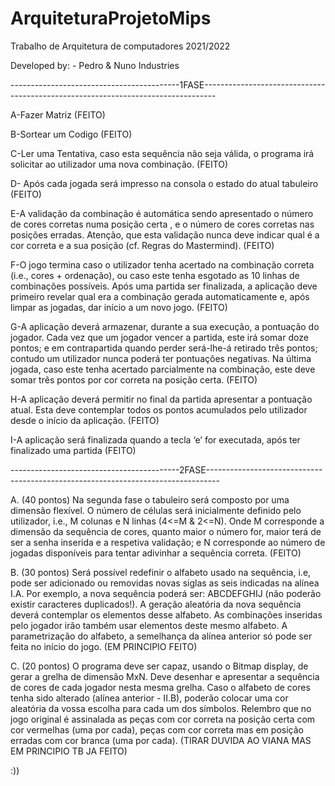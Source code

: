 # ArquiteturaProjetoMips

Trabalho de Arquitetura de computadores 2021/2022

Developed by: - Pedro & Nuno Industries
         
         
------------------------------------------1FASE---------------------------------------------------------------------------------
         
A-Fazer Matriz 
(FEITO)

B-Sortear um Codigo 
(FEITO)

C-Ler uma Tentativa, caso esta sequência não seja válida, o programa irá solicitar ao utilizador uma nova combinação.
(FEITO)

D- Após cada jogada será impresso na consola o estado do atual tabuleiro (FEITO)


E-A validação da combinação é automática sendo apresentado o número de cores 
corretas  numa  posição  certa ,  e  o  número  de  cores  corretas  nas  posições  erradas. 
Atenção, que esta validação nunca deve indicar qual é a cor correta e a sua posição (cf. 
Regras do Mastermind). 
(FEITO)


F-O  jogo  termina  caso  o  utilizador  tenha  acertado  na  combinação  correta  (i.e., 
cores + ordenação), ou caso este tenha esgotado as 10 linhas de combinações possíveis. 
Após uma partida ser finalizada, a aplicação deve primeiro revelar qual era a combinação 
gerada automaticamente e, após limpar as jogadas, dar início a um novo jogo. 
(FEITO)

G-A  aplicação  deverá  armazenar,  durante  a  sua  execução,  a  pontuação  do 
jogador.  Cada  vez  que  um  jogador  vencer  a  partida,  este  irá  somar  doze  pontos;  e  em 
contrapartida quando perder será-lhe-á retirado três pontos; contudo um utilizador nunca 
poderá  ter  pontuações  negativas.  Na  última  jogada,  caso  este  tenha  acertado 
parcialmente  na  combinação,  este  deve  somar  três  pontos  por  cor  correta  na  posição 
certa. 
(FEITO)

H-A  aplicação  deverá  permitir  no  final  da  partida  apresentar  a  pontuação  atual. 
Esta  deve  contemplar  todos  os  pontos  acumulados  pelo  utilizador  desde  o  início  da 
aplicação. 
(FEITO)

I-A aplicação será finalizada quando a tecla ‘e’ for executada, após ter finalizado uma partida 
(FEITO)
         
------------------------------------------2FASE---------------------------------------------------------------------------------


A.  (40 pontos) Na  segunda  fase  o  tabuleiro  será  composto  por  uma  dimensão  flexível.  O 
número  de  células  será  inicialmente  definido  pelo  utilizador,  i.e.,  M  colunas  e  N  linhas 
(4<=M & 2<=N). Onde M corresponde a dimensão da sequência de cores, quanto maior 
o número for, maior terá de ser a senha inserida e a respetiva validação; e N corresponde 
ao número de jogadas disponíveis para tentar adivinhar a sequência correta. 
(FEITO)

B.  (30 pontos) Será possível redefinir o alfabeto usado na sequência, i.e, pode ser adicionado 
ou removidas novas siglas as seis indicadas na alínea I.A. Por exemplo, a nova sequência 
poderá  ser:  ABCDEFGHIJ  (não  poderão  existir  caracteres  duplicados!).  A  geração 
aleatória  da  nova  sequência  deverá  contemplar  os  elementos  desse  alfabeto.  As 
combinações inseridas pelo jogador irão também usar elementos deste mesmo alfabeto. 
A parametrização do alfabeto, a semelhança da alínea anterior só pode ser feita no início 
do jogo.
(EM PRINCIPIO FEITO)
 
C.  (20 pontos) O  programa  deve  ser  capaz,  usando  o  Bitmap  display,  de  gerar  a  grelha  de 
dimensão MxN. Deve desenhar e apresentar a sequência de cores de cada jogador nesta 
mesma  grelha.  Caso  o  alfabeto  de  cores  tenha  sido  alterado  (alínea  anterior  -  II.B), 
poderão  colocar  uma  cor  aleatória  da  vossa  escolha  para  cada  um  dos  símbolos. 
Relembro que no jogo original é assinalada as peças com cor correta na posição certa 
com cor vermelhas (uma por cada), peças com cor correta mas em posição erradas com 
cor branca (uma por cada).
(TIRAR DUVIDA AO VIANA MAS EM PRINCIPIO TB JA FEITO)

:))
